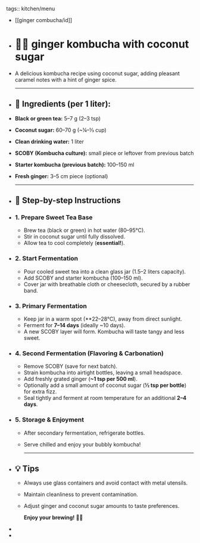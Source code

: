 tags:: kitchen/menu

- [[ginger combucha/id]]
- # 🥥✨ ginger kombucha with coconut sugar
- A delicious kombucha recipe using coconut sugar, adding pleasant caramel notes with a hint of ginger spice.
  
  ---
- ## 🍃 Ingredients (per 1 liter):
- **Black or green tea:** 5–7 g (2–3 tsp)
- **Coconut sugar:** 60–70 g (~¼–⅓ cup)
- **Clean drinking water:** 1 liter
- **SCOBY (Kombucha culture):** small piece or leftover from previous batch
- **Starter kombucha (previous batch):** 100–150 ml
- **Fresh ginger:** 3–5 cm piece (optional)
  
  ---
- ## 📝 Step-by-step Instructions
- ### 1. Prepare Sweet Tea Base
	- Brew tea (black or green) in hot water (80–95°C).
	- Stir in coconut sugar until fully dissolved.
	- Allow tea to cool completely (**essential!**).
- ### 2. Start Fermentation
	- Pour cooled sweet tea into a clean glass jar (1.5–2 liters capacity).
	- Add SCOBY and starter kombucha (100–150 ml).
	- Cover jar with breathable cloth or cheesecloth, secured by a rubber band.
- ### 3. Primary Fermentation
	- Keep jar in a warm spot (**22–28°C), away from direct sunlight.
	- Ferment for **7–14 days** (ideally ~10 days).
	- A new SCOBY layer will form. Kombucha will taste tangy and less sweet.
- ### 4. Second Fermentation (Flavoring & Carbonation)
	- Remove SCOBY (save for next batch).
	- Strain kombucha into airtight bottles, leaving a small headspace.
	- Add freshly grated ginger (**~1 tsp per 500 ml**).
	- Optionally add a small amount of coconut sugar (**½ tsp per bottle**) for extra fizz.
	- Seal tightly and ferment at room temperature for an additional **2–4 days**.
- ### 5. Storage & Enjoyment
	- After secondary fermentation, refrigerate bottles.
	- Serve chilled and enjoy your bubbly kombucha!
	  
	  ---
- ## 💡 Tips
	- Always use glass containers and avoid contact with metal utensils.
	- Maintain cleanliness to prevent contamination.
	- Adjust ginger and coconut sugar amounts to taste preferences.
	  
	  **Enjoy your brewing!** 🍹✨
-
-